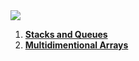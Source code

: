 <img src="https://capsule-render.vercel.app/api?type=waving&color=timeGradient&height=300&section=header&text=C-Sharp-Advanced&fontSize=90" />

1. [**Stacks and Queues**](https://github.com/XsIsT97/C-Sharp-Advanced/tree/main/01.%20Advanced-Stacks-and-Queues)
2. [**Multidimentional Arrays**](https://github.com/XsIsT97/C-Sharp-Advanced/tree/main/02.%20Advanced-Multidimensional-Arrays)
